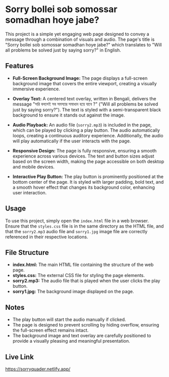 # Sorry bollei sob somossar somadhan hoye jabe?

This project is a simple yet engaging web page designed to convey a message through a combination of visuals and audio. The page's title is "Sorry bollei sob somossar somadhan hoye jabe?" which translates to "Will all problems be solved just by saying sorry?" in English.

## Features

- **Full-Screen Background Image:** The page displays a full-screen background image that covers the entire viewport, creating a visually immersive experience.
  
- **Overlay Text:** A centered text overlay, written in Bengali, delivers the message "সরি বললেই সব সমস্যার সমাধান হয়ে যাবে ?" ("Will all problems be solved just by saying sorry?"). The text is styled with a semi-transparent black background to ensure it stands out against the image.

- **Audio Playback:** An audio file (`sorry2.mp3`) is included in the page, which can be played by clicking a play button. The audio automatically loops, creating a continuous auditory experience. Additionally, the audio will play automatically if the user interacts with the page.

- **Responsive Design:** The page is fully responsive, ensuring a smooth experience across various devices. The text and button sizes adjust based on the screen width, making the page accessible on both desktop and mobile devices.

- **Interactive Play Button:** The play button is prominently positioned at the bottom center of the page. It is styled with larger padding, bold text, and a smooth hover effect that changes its background color, enhancing user interaction.

## Usage

To use this project, simply open the `index.html` file in a web browser. Ensure that the `styles.css` file is in the same directory as the HTML file, and that the `sorry2.mp3` audio file and `sorry1.jpg` image file are correctly referenced in their respective locations.

## File Structure

- **index.html:** The main HTML file containing the structure of the web page.
- **styles.css:** The external CSS file for styling the page elements.
- **sorry2.mp3:** The audio file that is played when the user clicks the play button.
- **sorry1.jpg:** The background image displayed on the page.

## Notes

- The play button will start the audio manually if clicked.
- The page is designed to prevent scrolling by hiding overflow, ensuring the full-screen effect remains intact.
- The background image and text overlay are carefully positioned to provide a visually pleasing and meaningful presentation.

## Live Link
<https://sorryquader.netlify.app/>
